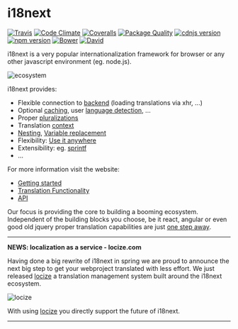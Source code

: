 # i18next

[![Travis](https://img.shields.io/travis/i18next/i18next/master.svg?style=flat-square)](https://travis-ci.org/i18next/i18next)
[![Code Climate](https://codeclimate.com/github/codeclimate/codeclimate/badges/gpa.svg)](https://codeclimate.com/github/i18next/i18next)
[![Coveralls](https://img.shields.io/coveralls/i18next/i18next/master.svg?style=flat-square)](https://coveralls.io/github/i18next/i18next)
[![Package Quality](http://npm.packagequality.com/shield/i18next.svg)](http://packagequality.com/#?package=i18next)
[![cdnjs version](https://img.shields.io/cdnjs/v/i18next.svg?style=flat-square)](https://cdnjs.com/libraries/i18next)
[![npm version](https://img.shields.io/npm/v/i18next.svg?style=flat-square)](https://www.npmjs.com/package/i18next)
[![Bower](https://img.shields.io/bower/v/i18next.svg?style=flat-square)]()
[![David](https://img.shields.io/david/i18next/i18next.svg?style=flat-square)](https://david-dm.org/i18next/i18next)

i18next is a very popular internationalization framework for browser or any other javascript environment (eg. node.js).

![ecosystem](https://www.i18next.com/assets/img/i18next-frameworks.png)


i18next provides:

- Flexible connection to [backend](https://www.i18next.com/plugins-and-utils.html#backends) (loading translations via xhr, ...)
- Optional [caching](https://www.i18next.com/plugins-and-utils.html#caches), user [language detection](https://www.i18next.com/plugins-and-utils.html#language-detector), ...
- Proper [pluralizations](https://www.i18next.com/plurals.html)
- Translation [context](https://www.i18next.com/context.html)
- [Nesting](https://www.i18next.com/nesting.html), [Variable replacement](https://www.i18next.com/interpolation.html)
- Flexibility: [Use it anywhere](https://www.i18next.com/supported-frameworks.html)
- Extensibility: eg. [sprintf](https://www.i18next.com/plugins-and-utils.html#post-processors)
- ...


For more information visit the website:

- [Getting started](https://www.i18next.com/getting-started.html)
- [Translation Functionality](https://www.i18next.com/essentials.html)
- [API](https://www.i18next.com/api.html)


Our focus is providing the core to building a booming ecosystem. Independent of the building blocks you choose, be it react, angular or even good old jquery proper translation capabilities are just [one step away](https://www.i18next.com/supported-frameworks.html).

--------------
**NEWS: localization as a service - locize.com**

Having done a big rewrite of i18next in spring we are proud to announce the next big step to get your webproject translated with less effort. We just released [locize](http://locize.com/?utm_source=i18next_readme&utm_medium=github) a translation management system built around the i18next ecosystem.

![locize](https://www.i18next.com/assets/img/locize_recap_big_low.gif)

With using [locize](http://locize.com/?utm_source=i18next_readme&utm_medium=github) you directly support the future of i18next.

--------------

